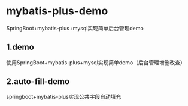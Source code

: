 # mybatis-plus-demo
SpringBoot+mybatis-plus+mysql实现简单后台管理demo



## 1.demo
使用SpringBoot+mybatis-plus+mysql实现简单demo（后台管理增删改查）
## 2.auto-fill-demo
springboot+mybatis-plus实现公共字段自动填充
